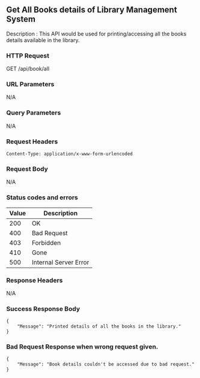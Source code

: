 ## Get All Books details of Library Management System
Description : This API would be used for printing/accessing all the books details available in the library.

### HTTP Request
GET /api/book/all

### URL Parameters
N/A

### Query Parameters
N/A


### Request Headers
```
Content-Type: application/x-www-form-urlencoded
```

### Request Body
N/A


### Status codes and errors
| Value | Description           |
|-------|-----------------------|
| 200   | OK                    |
| 400   | Bad Request           |
| 403   | Forbidden             |
| 410   | Gone                  |
| 500   | Internal Server Error |

### Response Headers
N/A

### Success Response Body
```
{
    "Message": "Printed details of all the books in the library."
}
```

### Bad Request Response when wrong request given.
```
{
    "Message": "Book details couldn't be accessed due to bad request."
}
```
